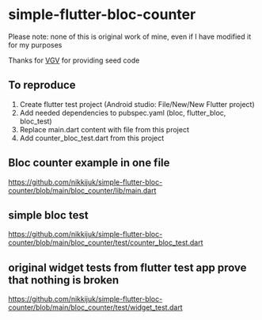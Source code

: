 # simple-flutter-bloc-counter

Please note: none of this is original work of mine, even if I have modified it for my purposes

Thanks for [VGV](https://verygood.ventures/) for providing seed code 

## To reproduce

1. Create flutter test project (Android studio: File/New/New Flutter project)
2. Add needed dependencies to pubspec.yaml (bloc, flutter_bloc, bloc_test)
3. Replace main.dart content with file from this project
4. Add counter_bloc_test.dart from this project

## Bloc counter example in one file

https://github.com/nikkijuk/simple-flutter-bloc-counter/blob/main/bloc_counter/lib/main.dart

## simple bloc test

https://github.com/nikkijuk/simple-flutter-bloc-counter/blob/main/bloc_counter/test/counter_bloc_test.dart

## original widget tests from flutter test app prove that nothing is broken

https://github.com/nikkijuk/simple-flutter-bloc-counter/blob/main/bloc_counter/test/widget_test.dart
